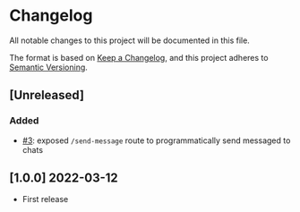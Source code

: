 # Changelog
All notable changes to this project will be documented in this file.

The format is based on [Keep a Changelog](https://keepachangelog.com/en/1.0.0/),
and this project adheres to [Semantic Versioning](https://semver.org/spec/v2.0.0.html).

## [Unreleased]

### Added
- [#3](https://github.com/opengeolab/geocollectorbot/issues/3): exposed `/send-message` route to programmatically send messaged to chats

## [1.0.0] 2022-03-12
- First release
